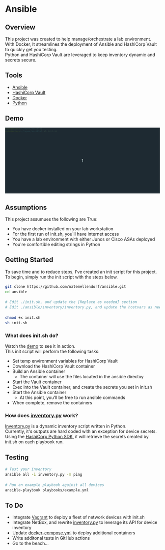# Ansible

## Overview

This project was created to help manage/orchestrate a lab environment.  
With Docker, It streamlines the deployment of Ansible and HashiCorp Vault to quickly get you testing.  
Python and HashiCorp Vault are leveraged to keep inventory dynamic and secrets secure.

## Tools

 - [Ansible](https://www.ansible.com/)
 - [HashiCorp Vault](https://www.vaultproject.io/)
 - [Docker](https://docs.docker.com/get-docker/)
 - [Python](https://www.python.org/)

## Demo

![init.sh](demo/init.gif)

## Assumptions

This project assumues the following are True:
 - You have docker installed on your lab workstation
 - For the first run of init.sh, you'll have internet access
 - You have a lab environment with either Junos or Cisco ASAs deployed
 - You're comfortible editing strings in Python

## Getting Started

To save time and to reduce steps, I've created an init script for this project.  
To begin, simply run the init script with the steps below.  

```bash
git clone https://github.com/natemellendorf/ansible.git
cd ansible

# Edit ./init.sh, and update the [Replace as needed] section
# Edit ./ansible/inventory/inventory.py, and update the hostvars as needed

chmod +x init.sh
sh init.sh
```

### What does init.sh do?

Watch the [demo](demo/init.gif) to see it in action.  
This init script will perform the following tasks:
 - Set temp environment variables for HashiCorp Vault
 - Download the HashiCorp Vault container
 - Build an Ansible container
   - The container will use the files located in the ansible directoy
 - Start the Vault container
 - Exec into the Vault container, and create the secrets you set in init.sh
 - Start the Ansible container
   - At this point, you'll be free to run ansible commands
 - When complete, remove the containers

### How does [inventory.py](ansible/inventory/inventory.py) work?

[Inventory.py](ansible/inventory/inventory.py) is a dynamic inventory script written in Python.  
Currently, it's outputs are hard coded with an exception for device secrets.  
Using the [HashiCorp Python SDK](https://pypi.org/project/hvac/), it will retrieve the secrets created by init.sh on each playbook run.

## Testing

```bash
# Test your inventory
ansible all -i inventory.py -m ping

# Run an example playbook against all devices
ansible-playbook playbooks/example.yml

```

## To Do

- Integrate [Vagrant](https://www.vagrantup.com/) to deploy a fleet of network devices with init.sh
- Integrate NetBox, and rewrite [inventory.py](ansible/inventory/inventory.py) to leverage its API for device inventory
- Update [docker-compose.yml](docker-compose.yml) to deploy additional containers
- Write additonal tests in GitHub actions
- Go to the beach...
